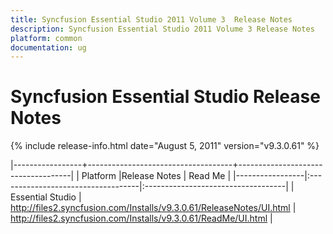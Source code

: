 ```yaml
---
title: Syncfusion Essential Studio 2011 Volume 3  Release Notes  
description: Syncfusion Essential Studio 2011 Volume 3 Release Notes  
platform: common
documentation: ug
---
```


# Syncfusion Essential Studio Release Notes  

{% include release-info.html date="August 5, 2011"  version="v9.3.0.61" %} 


|-----------------+------------------------------------+------------------------------------|
|   Platform      |Release Notes                       | Read Me                            |
|-----------------|:-----------------------------------|:-----------------------------------|
| Essential Studio  | <http://files2.syncfusion.com/Installs/v9.3.0.61/ReleaseNotes/UI.html> | <http://files2.syncfusion.com/Installs/v9.3.0.61/ReadMe/UI.html> |


